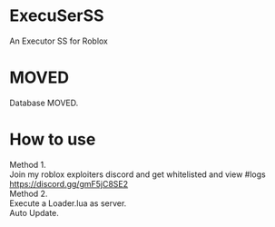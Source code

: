 # ExecuSerSS
An Executor SS for Roblox
# MOVED
Database MOVED. <br />
# How to use
Method 1. <br />
Join my roblox exploiters discord and get whitelisted and view #logs <br />
https://discord.gg/gmF5jC8SE2 <br />
Method 2. <br />
Execute a Loader.lua as server. <br />
Auto Update.
